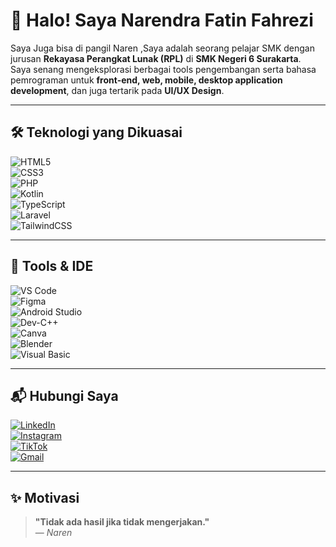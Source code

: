 # 👋 Halo! Saya Narendra Fatin Fahrezi

Saya Juga bisa di pangil Naren ,Saya adalah seorang pelajar SMK dengan jurusan **Rekayasa Perangkat Lunak (RPL)** di **SMK Negeri 6 Surakarta**.  
Saya senang mengeksplorasi berbagai tools pengembangan serta bahasa pemrograman untuk **front-end, web, mobile, desktop application development**, dan juga tertarik pada **UI/UX Design**.  

---

## 🛠️ Teknologi yang Dikuasai

![HTML5](https://img.shields.io/badge/HTML5-E34F26?style=for-the-badge&logo=html5&logoColor=white)  
![CSS3](https://img.shields.io/badge/CSS3-1572B6?style=for-the-badge&logo=css3&logoColor=white)  
![PHP](https://img.shields.io/badge/PHP-777BB4?style=for-the-badge&logo=php&logoColor=white)  
![Kotlin](https://img.shields.io/badge/Kotlin-0095D5?style=for-the-badge&logo=kotlin&logoColor=white)  
![TypeScript](https://img.shields.io/badge/TypeScript-3178C6?style=for-the-badge&logo=typescript&logoColor=white)  
![Laravel](https://img.shields.io/badge/Laravel-FF2D20?style=for-the-badge&logo=laravel&logoColor=white)  
![TailwindCSS](https://img.shields.io/badge/Tailwind_CSS-38B2AC?style=for-the-badge&logo=tailwind-css&logoColor=white)  

---

## 🔧 Tools & IDE

![VS Code](https://img.shields.io/badge/VS%20Code-0078d7?style=for-the-badge&logo=visual-studio-code&logoColor=white)  
![Figma](https://img.shields.io/badge/Figma-F24E1E?style=for-the-badge&logo=figma&logoColor=white)  
![Android Studio](https://img.shields.io/badge/Android%20Studio-3DDC84?style=for-the-badge&logo=android-studio&logoColor=white)  
![Dev-C++](https://img.shields.io/badge/Dev%20C++-00599C?style=for-the-badge&logo=c%2B%2B&logoColor=white)  
![Canva](https://img.shields.io/badge/Canva-00C4CC?style=for-the-badge&logo=canva&logoColor=white)  
![Blender](https://img.shields.io/badge/Blender-F5792A?style=for-the-badge&logo=blender&logoColor=white)  
![Visual Basic](https://img.shields.io/badge/Visual%20Basic-5C2D91?style=for-the-badge&logo=.net&logoColor=white)  

---

## 📬 Hubungi Saya

[![LinkedIn](https://img.shields.io/badge/LinkedIn-0077B5?style=for-the-badge&logo=linkedin&logoColor=white)](#)  
[![Instagram](https://img.shields.io/badge/Instagram-E4405F?style=for-the-badge&logo=instagram&logoColor=white)](#)  
[![TikTok](https://img.shields.io/badge/TikTok-000000?style=for-the-badge&logo=tiktok&logoColor=white)](#)  
[![Gmail](https://img.shields.io/badge/Gmail-D14836?style=for-the-badge&logo=gmail&logoColor=white)](#)  

---

## ✨ Motivasi
> **"Tidak ada hasil jika tidak mengerjakan."**  
> — *Naren*
